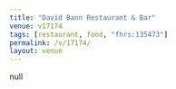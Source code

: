 ```yaml
---
title: "David Bann Restaurant & Bar"
venue: v17174
tags: [restaurant, food, "fhrs:135473"]
permalink: /v/17174/
layout: venue
---
```

null